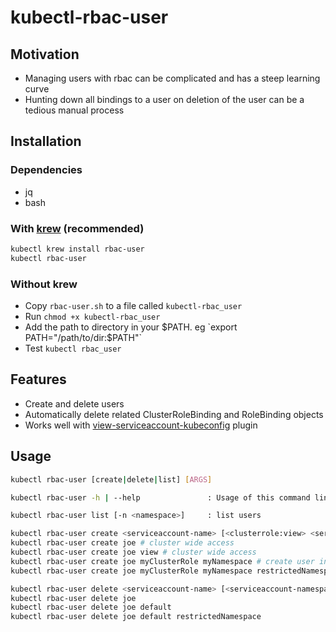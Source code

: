 # kubectl-rbac-user

## Motivation

* Managing users with rbac can be complicated and has a steep learning curve
* Hunting down all bindings to a user on deletion of the user can be a tedious manual process

## Installation

### Dependencies

* jq
* bash

### With [krew](https://github.com/GoogleContainerTools/krew) (recommended)

```sh
kubectl krew install rbac-user
kubectl rbac-user
```

### Without krew

* Copy `rbac-user.sh` to a file called `kubectl-rbac_user`
* Run `chmod +x kubectl-rbac_user`
* Add the path to directory in your $PATH. eg `export PATH="/path/to/dir:$PATH"`
* Test `kubectl rbac_user`

## Features

* Create and delete users
* Automatically delete related ClusterRoleBinding and RoleBinding objects
* Works well with [view-serviceaccount-kubeconfig](https://github.com/superbrothers/kubectl-view-serviceaccount-kubeconfig-plugin/) plugin

## Usage

```sh
kubectl rbac-user [create|delete|list] [ARGS]

kubectl rbac-user -h | --help               : Usage of this command line

kubectl rbac-user list [-n <namespace>]     : list users

kubectl rbac-user create <serviceaccount-name> [<clusterrole:view> <serviceaccount-namespace:default> <rolebinding-namespace:false>] : create new serviceaccount with rolebinding (default to clusterrolebinding)
kubectl rbac-user create joe # cluster wide access
kubectl rbac-user create joe view # cluster wide access
kubectl rbac-user create joe myClusterRole myNamespace # create user in specific namespace
kubectl rbac-user create joe myClusterRole myNamespace restrictedNamespace # restrict access to specified namespace

kubectl rbac-user delete <serviceaccount-name> [<serviceaccount-namespace:default> <rolebinding-namespace:false>] : delete serviceaccount and clusterrolebinding
kubectl rbac-user delete joe
kubectl rbac-user delete joe default
kubectl rbac-user delete joe default restrictedNamespace
```
